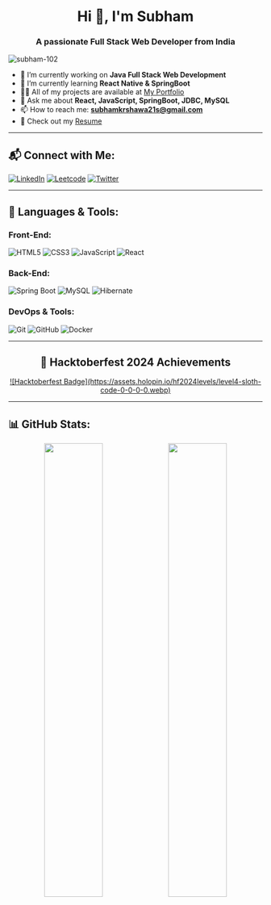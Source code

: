 <h1 align="center">Hi 👋, I'm Subham</h1>
<h3 align="center">A passionate Full Stack Web Developer from India</h3>

<p align="left"> <img src="https://komarev.com/ghpvc/?username=Subham-102&label=Profile%20views&color=0e75b6&style=flat" alt="subham-102" /> </p>

- 🔭 I’m currently working on **Java Full Stack Web Development**
- 🌱 I’m currently learning **React Native & SpringBoot**
- 👨‍💻 All of my projects are available at [My Portfolio](https://subham-102.github.io/Portfolio_website/)
- 💬 Ask me about **React, JavaScript, SpringBoot, JDBC, MySQL**
- 📫 How to reach me: **subhamkrshawa21s@gmail.com**
- 📄 Check out my [Resume](#)

---

## 📬 Connect with Me:
[![LinkedIn](https://img.shields.io/badge/LinkedIn-0077B5?style=for-the-badge&logo=linkedin&logoColor=white)](https://www.linkedin.com/in/subham-shaw-18550b271/)
[![Leetcode](https://img.shields.io/badge/LeetCode-FFA116?style=for-the-badge&logo=leetcode&logoColor=black)](https://leetcode.com/u/Subham_Shaw_102/)
[![Twitter](https://img.shields.io/badge/Twitter-1DA1F2?style=for-the-badge&logo=twitter&logoColor=white)](https://twitter.com/)

---

## 🧰 Languages & Tools:

### Front-End:
![HTML5](https://img.shields.io/badge/html5-%23E34F26.svg?style=for-the-badge&logo=html5&logoColor=white)
![CSS3](https://img.shields.io/badge/css3-%231572B6.svg?style=for-the-badge&logo=css3&logoColor=white)
![JavaScript](https://img.shields.io/badge/javascript-%23F7DF1E.svg?style=for-the-badge&logo=javascript&logoColor=black)
![React](https://img.shields.io/badge/react-%2361DAFB.svg?style=for-the-badge&logo=react&logoColor=black)

### Back-End:
![Spring Boot](https://img.shields.io/badge/Spring_Boot-%236DB33F.svg?style=for-the-badge&logo=spring-boot&logoColor=white)
![MySQL](https://img.shields.io/badge/MySQL-%2300f.svg?style=for-the-badge&logo=mysql&logoColor=white)
![Hibernate](https://img.shields.io/badge/Hibernate-%23459150.svg?style=for-the-badge&logo=hibernate&logoColor=white)


### DevOps & Tools:
![Git](https://img.shields.io/badge/git-%23F05032.svg?style=for-the-badge&logo=git&logoColor=white)
![GitHub](https://img.shields.io/badge/github-%23121011.svg?style=for-the-badge&logo=github&logoColor=white)
![Docker](https://img.shields.io/badge/docker-%230db7ed.svg?style=for-the-badge&logo=docker&logoColor=white)

---
<h2 align="center">🌟 Hacktoberfest 2024 Achievements</h2>
<p align="center">
  <a href="https://www.holopin.io/hacktoberfest2024/userbadge/cm2h3ert517250cl27ctyxc0p">
    ![Hacktoberfest Badge](https://assets.holopin.io/hf2024levels/level4-sloth-code-0-0-0-0.webp)


  </a>
</p>


---
## 📊 GitHub Stats:
<p align="center">
  <img width="48%" src="https://github-readme-stats.vercel.app/api?username=Subham-102&show_icons=true&theme=radical" />
  <img width="48%" src="https://github-readme-streak-stats.herokuapp.com/?user=Subham-102&theme=radical" />
</p>
